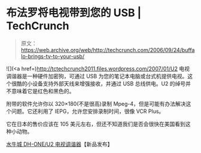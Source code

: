 # 布法罗将电视带到您的 USB | TechCrunch

> 原文：<https://web.archive.org/web/http://techcrunch.com/2006/09/24/buffalo-brings-tv-to-your-usb/>

![](<a href=)http://tctechcrunch2011.files.wordpress.com/2007/01/U2 电视调谐器是一种硬件加密狗，可通过 USB 为您的笔记本电脑或台式机提供电视。这个很酷的小设备支持外部天线来增强接收，并通过 USB 总线供电。U2 的绰号并不意味着它是红色和黑色的。

附带的软件允许你以 320×180(不是很高)录制 Mpeg-4，但是可能有办法解决这个问题。它还利用了 IEPG，允许您安排录制时间，很像 VCR Plus。

它在日本的售价应该在 105 美元左右，但还不知道我们是否会很快在美国看到这种小动物。

[水牛城 DH-ONE/U2 电视调谐器](https://web.archive.org/web/20151015040956/http://www.newlaunches.com/archives/buffalo_dhoneu2_usb_tv_tuner.php)【新品发布】